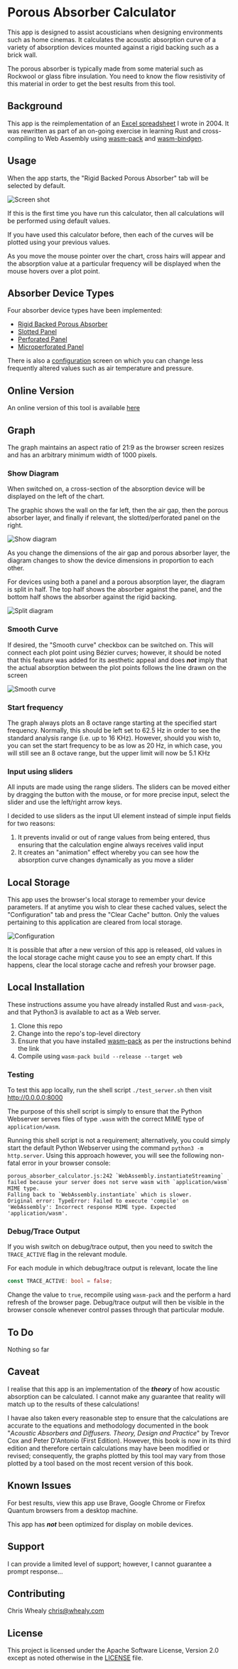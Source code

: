 <a name="top"></a>
# Porous Absorber Calculator

This app is designed to assist acousticians when designing environments such as home cinemas.  It calculates the acoustic absorption curve of a variety of absorption devices mounted against a rigid backing such as a brick wall.

The porous absorber is typically made from some material such as Rockwool or glass fibre insulation.  You need to know the flow resistivity of this material in order to get the best results from this tool.



<!--------------------------------------------------------------------------------------------------------------------->
<a name="background"></a>
## Background

This app is the reimplementation of an [Excel spreadsheet](http://whealy.com/acoustics/Porous.html) I wrote in 2004.  It was rewritten as part of an on-going exercise in learning Rust and cross-compiling to Web Assembly using [wasm-pack](https://rustwasm.github.io/wasm-pack/installer/) and [wasm-bindgen](https://rustwasm.github.io/wasm-bindgen/introduction.html).



<!--------------------------------------------------------------------------------------------------------------------->
<a name="usage"></a>
## Usage

When the app starts, the "Rigid Backed Porous Absorber" tab will be selected by default.

![Screen shot](./img/porous_absorber_screen1.png)

If this is the first time you have run this calculator, then all calculations will be performed using default values.

If you have used this calculator before, then each of the curves will be plotted using your previous values.

As you move the mouse pointer over the chart, cross hairs will appear and the absorption value at a particular frequency will be displayed when the mouse hovers over a plot point.



<!--------------------------------------------------------------------------------------------------------------------->
<a name="device-types"></a>
## Absorber Device Types

Four absorber device types have been implemented:

* [Rigid Backed Porous Absorber](./docs/porous_absorber.md)
* [Slotted Panel](./docs/slotted_panel.md)
* [Perforated Panel](./docs/perforated_panel.md)
* [Microperforated Panel](./docs/microperforated_panel.md)

There is also a [configuration](./docs/configuration.md) screen on which you can change less frequently altered values such as air temperature and pressure.


<!--------------------------------------------------------------------------------------------------------------------->
<a name="online-version"></a>
## Online Version

An online version of this tool is available [here](http://whealy.com/acoustics/PA_Calculator/index.html)



<!--------------------------------------------------------------------------------------------------------------------->
<a name="graph"></a>
## Graph

The graph maintains an aspect ratio of 21:9 as the browser screen resizes and has an arbitrary minimum width of 1000 pixels.

### Show Diagram

When switched on, a cross-section of the absorption device will be displayed on the left of the chart.

The graphic shows the wall on the far left, then the air gap, then the porous absorber layer, and finally if relevant, the slotted/perforated panel on the right.

![Show diagram](./img/porous_absorber_screen2.png)

As you change the dimensions of the air gap and porous absorber layer, the diagram changes to show the device dimensions in proportion to each other.

For devices using both a panel and a porous absorption layer, the diagram is split in half.  The top half shows the absorber against the panel, and the bottom half shows the absorber against the rigid backing.

![Split diagram](./img/slotted_panel_screen2.png)


### Smooth Curve

If desired, the "Smooth curve" checkbox can be switched on.  This will connect each plot point using Bézier curves; however, it should be noted that this feature was added for its aesthetic appeal and does ***not*** imply that the actual absorption between the plot points follows the line drawn on the screen

![Smooth curve](./img/smooth_curve.png)


### Start frequency

The graph always plots an 8 octave range starting at the specified start frequency.  Normally, this should be left set to 62.5 Hz in order to see the standard analysis range (i.e. up to 16 KHz).  However, should you wish to, you can set the start frequency to be as low as 20 Hz, in which case, you will still see an 8 octave range, but the upper limit will now be 5.1 KHz

### Input using sliders

All inputs are made using the range sliders.  The sliders can be moved either by dragging the button with the mouse, or for more precise input, select the slider and use the left/right arrow keys.

I decided to use sliders as the input UI element instead of simple input fields for two reasons:

1. It prevents invalid or out of range values from being entered, thus ensuring that the calculation engine always receives valid input
2. It creates an "animation" effect whereby you can see how the absorption curve changes dynamically as you move a slider



<!--------------------------------------------------------------------------------------------------------------------->
<a name="local-storage"></a>
## Local Storage

This app uses the browser's local storage to remember your device parameters.  If at anytime you wish to clear these cached values, select the "Configuration" tab and press the "Clear Cache" button.  Only the values pertaining to this application are cleared from local storage.

![Configuration](./img/configuration_screen.png)

It is possible that after a new version of this app is released, old values in the local storage cache might cause you to see an empty chart.  If this happens, clear the local storage cache and refresh your browser page.



<!--------------------------------------------------------------------------------------------------------------------->
<a name="local-installation"></a>
## Local Installation

These instructions assume you have already installed Rust and `wasm-pack`, and that Python3 is available to act as a Web server.

1. Clone this repo
1. Change into the repo's top-level directory
1. Ensure that you have installed [wasm-pack](https://rustwasm.github.io/wasm-pack/installer/) as per the instructions behind the link
1. Compile using `wasm-pack build --release --target web`

### Testing

To test this app locally, run the shell script `./test_server.sh` then visit <http://0.0.0.0:8000>

The purpose of this shell script is simply to ensure that the Python Webserver serves files of type `.wasm` with the correct MIME type of `application/wasm`.

Running this shell script is not a requirement; alternatively, you could simply start the default Python Webserver using the command `python3 -m http.server`.  Using this approach however, you will see the following non-fatal error in your browser console:

```
porous_absorber_calculator.js:242 `WebAssembly.instantiateStreaming` failed because your server does not serve wasm with `application/wasm` MIME type.
Falling back to `WebAssembly.instantiate` which is slower.
Original error: TypeError: Failed to execute 'compile' on 'WebAssembly': Incorrect response MIME type. Expected 'application/wasm'.
```


### Debug/Trace Output

If you wish switch on debug/trace output, then you need to switch the `TRACE_ACTIVE` flag in the relevant module.

For each module in which debug/trace output is relevant, locate the line

```rust
const TRACE_ACTIVE: bool = false;
```

Change the value to `true`, recompile using `wasm-pack` and the perform a hard refresh of the browser page.  Debug/trace output will then be visible in the browser console whenever control passes through that particular module.



<!--------------------------------------------------------------------------------------------------------------------->
<a name="to-do"></a>
## To Do

Nothing so far


<!--------------------------------------------------------------------------------------------------------------------->
<a name="caveat"></a>
## Caveat

I realise that this app is an implementation of the ***theory*** of how acoustic absorption can be calculated.  I cannot make any guarantee that reality will match up to the results of these calculations!

I havae also taken every reasonable step to ensure that the calculations are accurate to the equations and methodology documented in the book "*Acoustic Absorbers and Diffusers.  Theory, Design and Practice*" by Trevor Cox and Peter D'Antonio (First Edition).  However, this book is now in its third edition and therefore certain calculations may have been modified or revised; consequently, the graphs plotted by this tool may vary from those plotted by a tool based on the most recent version of this book.



<!--------------------------------------------------------------------------------------------------------------------->
<a name="known-issues"></a>
## Known Issues

For best results, view this app use Brave, Google Chrome or Firefox Quantum browsers from a desktop machine.

This app has ***not*** been optimized for display on mobile devices.



<!--------------------------------------------------------------------------------------------------------------------->
<a name="support"></a>
## Support

I can provide a limited level of support; however, I cannot guarantee a prompt response...



<!--------------------------------------------------------------------------------------------------------------------->
<a name="contributing"></a>
## Contributing

Chris Whealy  <chris@whealy.com>



<!--------------------------------------------------------------------------------------------------------------------->
<a name="license"></a>
## License

This project is licensed under the Apache Software License, Version 2.0 except as noted otherwise in the [LICENSE](LICENSE) file.
